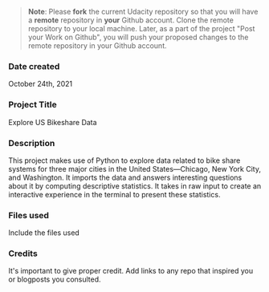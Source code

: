 >**Note**: Please **fork** the current Udacity repository so that you will have a **remote** repository in **your** Github account. Clone the remote repository to your local machine. Later, as a part of the project "Post your Work on Github", you will push your proposed changes to the remote repository in your Github account.

### Date created
October 24th, 2021  

### Project Title
Explore US Bikeshare Data

### Description
This project makes use of Python to explore data related to bike share systems for three major cities in the United States—Chicago, New York City, and Washington. It imports the data and answers interesting questions about it by computing descriptive statistics. It takes in raw input to create an interactive experience in the terminal to present these statistics.

### Files used
Include the files used

### Credits
It's important to give proper credit. Add links to any repo that inspired you or blogposts you consulted.

